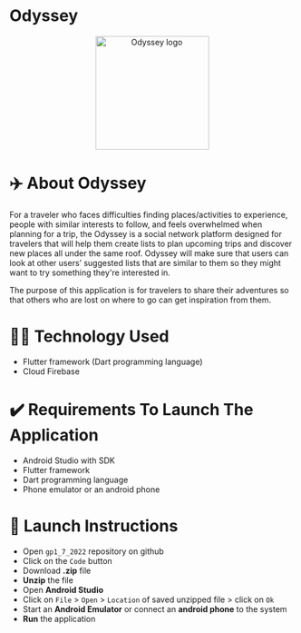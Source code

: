 # Odyssey 
<p align="center">
   <img src="https://user-images.githubusercontent.com/90134745/163654812-64817572-94cc-42eb-bd33-7a7464f41c96.png" alt="Odyssey logo" height="200" width="200">
</p>

# ✈️ About Odyssey
For a traveler who faces difficulties finding places/activities to experience, people with similar interests to follow, and feels overwhelmed when planning for a trip, the Odyssey is a social network platform designed for travelers that will help them create lists to plan upcoming trips and discover new places all under the same roof. Odyssey will make sure that users can look at other users’ suggested lists that are similar to them so they might want to try something they're interested in.

The purpose of this application is for travelers to share their adventures so that others who are lost on where to go can get inspiration from them. 

# 👩‍💻 Technology Used
- Flutter framework (Dart programming language)
- Cloud Firebase

# ✔️ Requirements To Launch The Application
- Android Studio with SDK
- Flutter framework
- Dart programming language
- Phone emulator or an android phone 


# 📝 Launch Instructions
- Open ``gp1_7_2022`` repository on github
- Click on the ``Code`` button
- Download **.zip** file
- **Unzip** the file
- Open **Android Studio**
- Click on ``File`` > ``Open`` > ``Location`` of saved unzipped file > click on ``Ok``
- Start an **Android Emulator** or connect an **android phone** to the system
- **Run** the application
